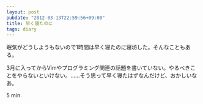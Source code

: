 ```yaml
---
layout: post
pubdate: "2012-03-13T22:59:56+09:00"
title: 早く寝たのに
tags: diary
---
```

眠気がどうしようもないので1時間は早く寝たのに寝坊した。そんなこともある。

3月に入ってからVimやプログラミング関連の話題を書いていない。やるべきことをやらないといけない。……そう思って早く寝たはずなんだけど、おかしいなあ。

5 min.
